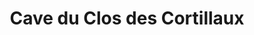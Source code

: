 ---
title: "Cave du Clos des Cortillaux"
url: /ousson-sur-loire/cave-du-clos-des-cortillaux/
shop: alcool
---
